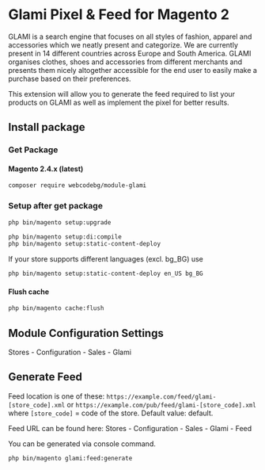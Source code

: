# Glami Pixel & Feed for Magento 2

GLAMI is a search engine that focuses on all styles of fashion, apparel and accessories which we neatly present and categorize. We are currently present in 14 different countries across Europe and South America.
GLAMI organises clothes, shoes and accessories from different merchants and presents them nicely altogether accessible for the end user to easily make a purchase based on their preferences.

This extension will allow you to generate the feed required to list your products on GLAMI as well as implement the pixel for better results.

## Install package
### Get Package

#### Magento 2.4.x (latest)
``` bash
composer require webcodebg/module-glami
```
### Setup after get package
``` bash
php bin/magento setup:upgrade
````
``` bash
php bin/magento setup:di:compile
php bin/magento setup:static-content-deploy
```
If your store supports different languages (excl. bg_BG) use
```` bash
php bin/magento setup:static-content-deploy en_US bg_BG
```` 

#### Flush cache
```` bash
php bin/magento cache:flush
````

## Module Configuration Settings
Stores - Configuration - Sales - Glami

## Generate Feed
Feed location is one of these:
``https://example.com/feed/glami-[store_code].xml``
or ``https://example.com/pub/feed/glami-[store_code].xml``
where ``[store_code]`` = code of the store. Default value: default.

Feed URL can be found here: Stores - Configuration - Sales - Glami - Feed

You can be generated via console command.
``` bash
php bin/magento glami:feed:generate
```
